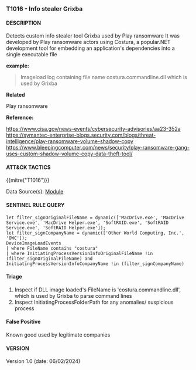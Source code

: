 ### T1016 - Info stealer Grixba

#### DESCRIPTION

Detects custom info stealer tool Grixba used by Play ransomware
It was developed by Play ransomware actors using Costura, a popular.NET development tool for embedding an application's dependencies into a single executable file

**example:**

> Imageload log containing file name costura.commandline.dll which is used by Grixba

**Related**

Play ransomware

**Reference:**

https://www.cisa.gov/news-events/cybersecurity-advisories/aa23-352a <br>
https://symantec-enterprise-blogs.security.com/blogs/threat-intelligence/play-ransomware-volume-shadow-copy <br>
https://www.bleepingcomputer.com/news/security/play-ransomware-gang-uses-custom-shadow-volume-copy-data-theft-tool/ <br>

#### ATT&CK TACTICS

{{mitre("T1016")}}

Data Source(s): [Module](https://attack.mitre.org/datasources/DS0011/)

#### SENTINEL RULE QUERY

```
let filter_signOriginalFileName = dynamic(['MacDrive.exe', 'MacDrive Service.exe', 'MacDrive Helper.exe', 'SoftRAID.exe', 'SoftRAID Service.exe', 'SoftRAID Helper.exe']);
let filter_signCompanyName = dynamic(['Other World Computing, Inc.', 'OWC']);
DeviceImageLoadEvents
| where FileName contains "costura"
| where InitiatingProcessVersionInfoOriginalFileName !in (filter_signOriginalFileName) and InitiatingProcessVersionInfoCompanyName !in (filter_signCompanyName)
```

#### Triage

1. Inspect if DLL image loaded's FileName is 'costura.commandline.dll', which is used by Grixba to parse command lines
1. Inspect InitiatingProcessFolderPath for any anomalies/ suspicious process

#### False Positive

Known good used by legitimate companies

#### VERSION

Version 1.0 (date: 06/02/2024)
